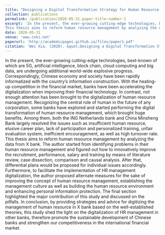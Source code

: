 ```yaml
---
title: "Designing a Digital Transformation Strategy for Human Resource Management in Bank X"
collection: publications
permalink: /publication/2020-05-31-paper-title-number-1
excerpt: 'In the present, the ever-growing cutting-edge technologies, best-known of which are 5G, artificial intelligence, block chain, cloud computing and big data, are undergoing additional world-wide explosive progress. Correspondingly, Chinese economy and society have been rapidly informatized with the country’s information construction. With the heating-up competition in the financial market, banks have been accelerating the digitalization when improving their financial technology. In contrast, not enough attention has been brought to the digitalization of human resource management. Recognizing the central role of human in the future of any corporation, some banks have explored and started performing the digital transformation of human resource management, which brought huge benefits. Among them, both the ING Netherlands bank and China Minsheng Bank largely resolved the issues such as insufficient human resource, elusive career plan, lack of participation and personalized training, unfair evaluation system, inefficient encouragement, as well as high turnover rate.
This thesis aims to reform human resource management by analyzing the data from X bank. The author started from identifying problems in their human resource management and figured out how to innovatively improve the recruitment, performance, salary and training by means of literature review, case dissection, comparison and causal analysis. After that, differential plans would be proposed for individual issues accordingly. Furthermore, to facilitate the implementation of HR management digitalization, the author proposed alternate measures for the sake of improving the concept of human resource management, establishing the management culture as well as building the human resource environment and enhancing personal information protection. The final section highlighted the major contribution of this study and discussed on the pitfalls. In conclusion, by providing strategies and advice for digitizing the management of human resource in X bank based on the well-established theories, this study shed the light on the digitalization of HR management in other banks, therefore promote the sustainable development of Chinese banks and strengthen our competitiveness in the international financial market.'
date: 2020-05-31
venue: 'www.cnki.net'
paperurl: 'http://academicpages.github.io/files/paper1.pdf'
citation: 'Wei Xia. (2020). &quot;Designing a Digital Transformation Strategy for Human Resource Management in Bank X.&quot; <i>www.cnki.net</i>. 1(1).'
---
```


In the present, the ever-growing cutting-edge technologies, best-known of which are 5G, artificial intelligence, block chain, cloud computing and big data, are undergoing additional world-wide explosive progress. Correspondingly, Chinese economy and society have been rapidly informatized with the country’s information construction. With the heating-up competition in the financial market, banks have been accelerating the digitalization when improving their financial technology. In contrast, not enough attention has been brought to the digitalization of human resource management. Recognizing the central role of human in the future of any corporation, some banks have explored and started performing the digital transformation of human resource management, which brought huge benefits. Among them, both the ING Netherlands bank and China Minsheng Bank largely resolved the issues such as insufficient human resource, elusive career plan, lack of participation and personalized training, unfair evaluation system, inefficient encouragement, as well as high turnover rate.
This thesis aims to reform human resource management by analyzing the data from X bank. The author started from identifying problems in their human resource management and figured out how to innovatively improve the recruitment, performance, salary and training by means of literature review, case dissection, comparison and causal analysis. After that, differential plans would be proposed for individual issues accordingly. Furthermore, to facilitate the implementation of HR management digitalization, the author proposed alternate measures for the sake of improving the concept of human resource management, establishing the management culture as well as building the human resource environment and enhancing personal information protection. The final section highlighted the major contribution of this study and discussed on the pitfalls. In conclusion, by providing strategies and advice for digitizing the management of human resource in X bank based on the well-established theories, this study shed the light on the digitalization of HR management in other banks, therefore promote the sustainable development of Chinese banks and strengthen our competitiveness in the international financial market.
